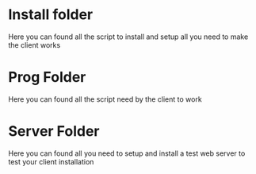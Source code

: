 # Install folder

Here you can found all the script to install and setup all you need to make the client works

# Prog Folder

Here you can found all the script need by the client to work

# Server Folder

Here you can found all you need to setup and install a test web server to test your client installation
